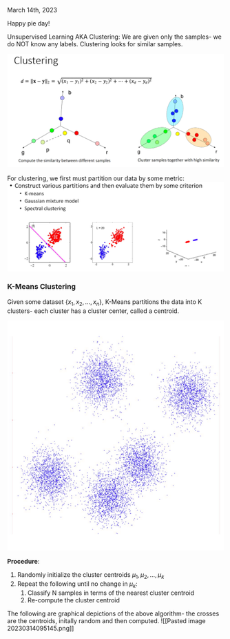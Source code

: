 March 14th, 2023

Happy pie day!

Unsupervised Learning AKA Clustering: We are given only the samples- we do NOT know any labels. Clustering looks for similar samples.

![Clustering Diagram](images/clustering.png)

For clustering, we first must partition our data by some metric:
![partitions](images/partitions.png)

### K-Means Clustering

Given some dataset $\{x_1, x_2, \dots, x_n\}$, K-Means partitions the data into K clusters- each cluster has a cluster center, called a centroid.

![k-means clustering](images/k-means.png)

**Procedure**:
1. Randomly initialize the cluster centroids $\mu_1, \mu_2, \dots, \mu_k$
2. Repeat the following until no change in $\mu_k$:
	1. Classify N samples in terms of the nearest cluster centroid
	2. Re-compute the cluster centroid

The following are graphical depictions of the above algorithm- the crosses are the centroids, initally random and then computed.
![[Pasted image 20230314095145.png]]